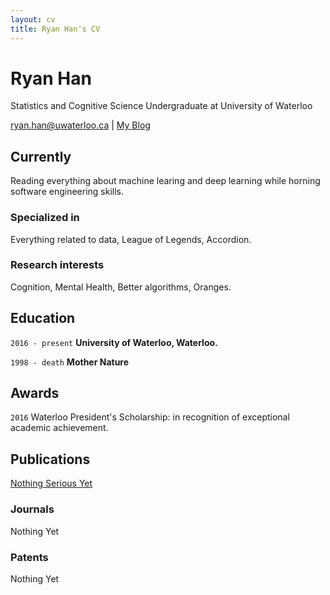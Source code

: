 ```yaml
---
layout: cv
title: Ryan Han's CV
---
```

# Ryan Han
Statistics and Cognitive Science Undergraduate at University of Waterloo

<div id="webaddress">
<a href="ryan.han@uwaterloo.ca">ryan.han@uwaterloo.ca</a>
| <a href="http://ryanxjhan.github.io">My Blog</a>
</div>


## Currently

Reading everything about machine learing and deep learning while horning software engineering skills.

### Specialized in

Everything related to data, League of Legends, Accordion.


### Research interests

Cognition, Mental Health, Better algorithms, Oranges. 


## Education

`2016 - present`
__University of Waterloo, Waterloo.__

`1998 - death`
__Mother Nature__




## Awards

`2016`
Waterloo President's Scholarship: in recognition of exceptional academic achievement.



## Publications

[Nothing Serious Yet](ryanxjhan.github.io)

### Journals

Nothing Yet

### Patents

Nothing Yet


<!-- ### Footer

Last updated: Jan 1, 2018 -->


